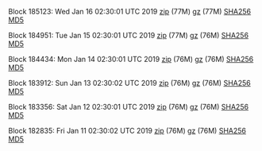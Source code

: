 Block 185123: Wed Jan 16 02:30:01 UTC 2019 [zip](https://files.01coin.io/mainnet/2019-01-16/bootstrap.dat.zip) (77M) [gz](https://files.01coin.io/mainnet/2019-01-16/bootstrap.dat.tar.gz) (77M) [SHA256](https://files.01coin.io/mainnet/2019-01-16/sha256.txt) [MD5](https://files.01coin.io/mainnet/2019-01-16/md5.txt)

Block 184951: Tue Jan 15 02:30:01 UTC 2019 [zip](https://files.01coin.io/mainnet/2019-01-15/bootstrap.dat.zip) (77M) [gz](https://files.01coin.io/mainnet/2019-01-15/bootstrap.dat.tar.gz) (76M) [SHA256](https://files.01coin.io/mainnet/2019-01-15/sha256.txt) [MD5](https://files.01coin.io/mainnet/2019-01-15/md5.txt)

Block 184434: Mon Jan 14 02:30:01 UTC 2019 [zip](https://files.01coin.io/mainnet/2019-01-14/bootstrap.dat.zip) (76M) [gz](https://files.01coin.io/mainnet/2019-01-14/bootstrap.dat.tar.gz) (76M) [SHA256](https://files.01coin.io/mainnet/2019-01-14/sha256.txt) [MD5](https://files.01coin.io/mainnet/2019-01-14/md5.txt)

Block 183912: Sun Jan 13 02:30:02 UTC 2019 [zip](https://files.01coin.io/mainnet/2019-01-13/bootstrap.dat.zip) (76M) [gz](https://files.01coin.io/mainnet/2019-01-13/bootstrap.dat.tar.gz) (76M) [SHA256](https://files.01coin.io/mainnet/2019-01-13/sha256.txt) [MD5](https://files.01coin.io/mainnet/2019-01-13/md5.txt)

Block 183356: Sat Jan 12 02:30:01 UTC 2019 [zip](https://files.01coin.io/mainnet/2019-01-12/bootstrap.dat.zip) (76M) [gz](https://files.01coin.io/mainnet/2019-01-12/bootstrap.dat.tar.gz) (76M) [SHA256](https://files.01coin.io/mainnet/2019-01-12/sha256.txt) [MD5](https://files.01coin.io/mainnet/2019-01-12/md5.txt)

Block 182835: Fri Jan 11 02:30:02 UTC 2019 [zip](https://files.01coin.io/mainnet/2019-01-11/bootstrap.dat.zip) (76M) [gz](https://files.01coin.io/mainnet/2019-01-11/bootstrap.dat.tar.gz) (76M) [SHA256](https://files.01coin.io/mainnet/2019-01-11/sha256.txt) [MD5](https://files.01coin.io/mainnet/2019-01-11/md5.txt)
